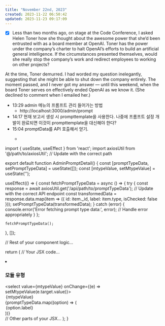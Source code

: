```yaml
---
title: "November 22nd, 2023"
created: 2023-11-22 06:50:42
updated: 2023-11-23 09:17:09
---
```

  * [x] Less than two months ago, on stage at the Code Conference, I asked Helen Toner how she thought about the awesome power that she’d been entrusted with as a board member at OpenAI. Toner has the power under the company’s charter to halt OpenAI’s efforts to build an artificial general intelligence. If the circumstances presented themselves, would she really stop the company’s work and redirect employees to working on other projects?

At the time, Toner demurred. I had worded my question inelegantly, suggesting that she might be able to shut down the company entirely. The moment passed, and I never got my answer — until this weekend, when the board Toner serves on effectively ended OpenAI as we know it. (She declined to comment when I emailed her.)
  * 13:29 admin 메뉴의 프롬프트 관리 들어가는 방법
    * http://localhost:3000/admin/prompt
  * 14:17 현재 보고서 생성 시 prompttemplate을 사용한다. 나중에 프롬프트 설정 개발이 완료되면 이것이 prompttemplate을 대신해야 한다?
  * 15:04 promptData를 API 호출해서 얻기.
    * ```javascript
import { useState, useEffect } from 'react';
import axiosUtil from '@/path/to/axiosUtil'; // Update with the correct path

export default function AdminPromptDetail() {
  const [promptTypeData, setPromptTypeData] = useState([]);
  const [mtypeValue, setMtypeValue] = useState('');

  useEffect(() => {
    const fetchPromptTypeData = async () => {
      try {
        const response = await axiosUtil.get('/api/path/to/promptTypeData'); // Update with the correct API endpoint
        const transformedData = response.data.map(item => ({
          id: item._id,
          label: item.type,
          isChecked: false
        }));
        setPromptTypeData(transformedData);
      } catch (error) {
        console.error('Error fetching prompt type data:', error);
        // Handle error appropriately
      }
    };

    fetchPromptTypeData();
  }, []);

  // Rest of your component logic...

  return (
    // Your JSX code...
    <li>
      <h3 className="required">모듈 유형</h3>
      <div className="wrap-select">
        <select value={mtypeValue} onChange={(e) => setMtypeValue(e.target.value)}>
          <option value="">{mtypeValue}</option>
          {promptTypeData.map((option) => (
            <option key={option.id} value={option.id}>
              {option.label}
            </option>
          ))}
        </select>
      </div>
    </li>
    // Other parts of your JSX...
  );
}
```